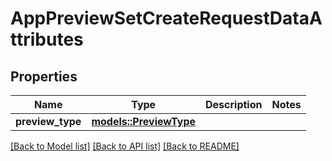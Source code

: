 # AppPreviewSetCreateRequestDataAttributes

## Properties

Name | Type | Description | Notes
------------ | ------------- | ------------- | -------------
**preview_type** | [**models::PreviewType**](PreviewType.md) |  | 

[[Back to Model list]](../README.md#documentation-for-models) [[Back to API list]](../README.md#documentation-for-api-endpoints) [[Back to README]](../README.md)


